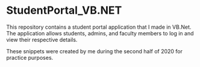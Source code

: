 # StudentPortal_VB.NET

This repository contains a student portal application that I made in VB.Net. The application allows students, admins, and faculty members to log in and view their respective details.

These snippets were created by me during the second half of 2020 for practice purposes.

